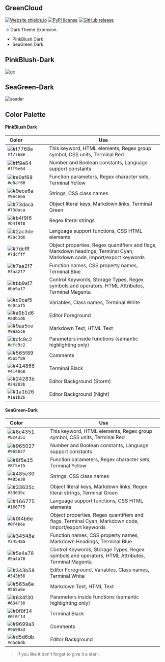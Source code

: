 ## GreenCloud

[![Website shields.io](https://img.shields.io/website-up-down-green-red/http/shields.io.svg)](https://marketplace.visualstudio.com/items?itemName=GauravSinha.greencloud)
[![PyPI license](https://img.shields.io/pypi/l/ansicolortags.svg)](https://marketplace.visualstudio.com/items?itemName=GauravSinha.greencloud)
[![GitHub release](https://img.shields.io/github/release/Naereen/StrapDown.js.svg)](https://github.com/gauravsinhaweb/greencloud/releases/)


-> Dark Theme Extension.

- PinkBlush Dark
- SeaGreen Dark

## PinkBlush-Dark

![gc](https://user-images.githubusercontent.com/75125943/122522230-59986080-d033-11eb-8588-d89751b35efe.PNG)

## SeaGreen-Dark

![seadar](https://user-images.githubusercontent.com/75125943/122670377-71ace300-d1df-11eb-8628-02e32e0e4274.PNG)

## Color Palette
#### PinkBlush Dark
| Color&nbsp;&nbsp;&nbsp;&nbsp;&nbsp;&nbsp;&nbsp;&nbsp;&nbsp;&nbsp;&nbsp;&nbsp;&nbsp;&nbsp;&nbsp; | Use |
| ---------- | ------------------------------------------------------------ |
| ![#f7768e](https://via.placeholder.com/15/f7768e/f7768e?text=+) `#f7768e` | This keyword, HTML elements, Regex group symbol, CSS units, Terminal Red |
| ![#ff9e64](https://via.placeholder.com/15/ff9e64/ff9e64?text=+) `#ff9e64` | Number and Boolean constants, Language support constants |
| ![#e0af68](https://via.placeholder.com/15/e0af68/e0af68?text=+) `#e0af68` | Function parameters, Regex character sets, Terminal Yellow |
| ![#9ece6a](https://via.placeholder.com/15/9ece6a/9ece6a?text=+) `#9ece6a` | Strings, CSS class names |
| ![#73daca](https://via.placeholder.com/15/73daca/73daca?text=+) `#73daca` | Object literal keys, Markdown links, Terminal Green |
| ![#b4f9f8](https://via.placeholder.com/15/b4f9f8/b4f9f8?text=+) `#b4f9f8` | Regex literal strings |
| ![#2ac3de](https://via.placeholder.com/15/2ac3de/2ac3de?text=+) `#2ac3de` | Language support functions, CSS HTML elements |
| ![#7dcfff](https://via.placeholder.com/15/7dcfff/7dcfff?text=+) `#7dcfff` | Object properties, Regex quantifiers and flags, Markdown headings, Terminal Cyan, Markdown code, Import/export keywords |
| ![#7aa2f7](https://via.placeholder.com/15/7aa2f7/7aa2f7?text=+) `#7aa2f7` | Function names, CSS property names, Terminal Blue |
| ![#bb9af7](https://via.placeholder.com/15/bb9af7/bb9af7?text=+) `#bb9af7` | Control Keywords, Storage Types, Regex symbols and operators, HTML Attributes, Terminal Magenta |
| ![#c0caf5](https://via.placeholder.com/15/c0caf5/c0caf5?text=+) `#c0caf5` | Variables, Class names, Terminal White |
| ![#a9b1d6](https://via.placeholder.com/15/a9b1d6/a9b1d6?text=+) `#a9b1d6` | Editor Foreground |
| ![#9aa5ce](https://via.placeholder.com/15/9aa5ce/9aa5ce?text=+) `#9aa5ce` | Markdown Text, HTML Text |
| ![#cfc9c2](https://via.placeholder.com/15/cfc9c2/cfc9c2?text=+) `#cfc9c2` | Parameters inside functions (semantic highlighting only) |
| ![#565f89](https://via.placeholder.com/15/565f89/565f89?text=+) `#565f89` | Comments |
| ![#414868](https://via.placeholder.com/15/414868/414868?text=+) `#414868` | Terminal Black |
| ![#24283b](https://via.placeholder.com/15/24283b/24283b?text=+) `#24283b` | Editor Background (Storm) |
| ![#1a1b26](https://via.placeholder.com/15/1a1b26/1a1b26?text=+) `#1a1b26` | Editor Background (Night) |

#### SeaGreen-Dark
| Color&nbsp;&nbsp;&nbsp;&nbsp;&nbsp;&nbsp;&nbsp;&nbsp;&nbsp;&nbsp;&nbsp;&nbsp;&nbsp;&nbsp;&nbsp; | Use |
| ---------- | ------------------------------------------------------------ |
| ![#8c4351](https://via.placeholder.com/15/8c4351/8c4351?text=+) `#8c4351` | This keyword, HTML elements, Regex group symbol, CSS units, Terminal Red |
| ![#965027](https://via.placeholder.com/15/965027/965027?text=+) `#965027` | Number and Boolean constants, Language support constants |
| ![#8f5e15](https://via.placeholder.com/15/8f5e15/8f5e15?text=+) `#8f5e15` | Function parameters, Regex character sets, Terminal Yellow |
| ![#485e30](https://via.placeholder.com/15/485e30/485e30?text=+) `#485e30` | Strings, CSS class names |
| ![#33635c](https://via.placeholder.com/15/33635c/33635c?text=+) `#33635c` | Object literal keys, Markdown links, Regex literal strings, Terminal Green |
| ![#166775](https://via.placeholder.com/15/166775/166775?text=+) `#166775` | Language support functions, CSS HTML elements |
| ![#0f4b6e](https://via.placeholder.com/15/0f4b6e/0f4b6e?text=+) `#0f4b6e` | Object properties, Regex quantifiers and flags, Terminal Cyan, Markdown code, Import/export keywords |
| ![#34548a](https://via.placeholder.com/15/34548a/34548a?text=+) `#34548a` | Function names, CSS property names, Markdown Headings, Terminal Blue |
| ![#5a4a78](https://via.placeholder.com/15/5a4a78/5a4a78?text=+) `#5a4a78` | Control Keywords, Storage Types, Regex symbols and operators, HTML Attributes, Terminal Magenta |
| ![#343b58](https://via.placeholder.com/15/343b58/343b58?text=+) `#343b58` | Editor Foreground, Variables, Class names, Terminal White |
| ![#565a6e](https://via.placeholder.com/15/565a6e/565a6e?text=+) `#565a6e` | Markdown Text, HTML Text |
| ![#634f30](https://via.placeholder.com/15/634f30/634f30?text=+) `#634f30` | Parameters inside functions (semantic highlighting only) |
| ![#0f0f14](https://via.placeholder.com/15/0f0f14/f0f14?text=+) `#0f0f14` | Terminal Black |
| ![#9699a3](https://via.placeholder.com/15/9699a3/9699a3?text=+) `#9699a3` | Comments |
| ![#d5d6db](https://via.placeholder.com/15/d5d6db/5d6db?text=+) `#d5d6db` | Editor Background |

> If you like it don't forget to give it a star✨
